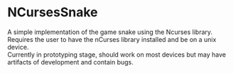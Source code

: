 # NCursesSnake
A simple implementation of the game snake using the Ncurses library.  
Requires the user to have the nCurses library installed and be on a unix device.  
Currently in prototyping stage, should work on most devices but may have artifacts of development and contain bugs. 
